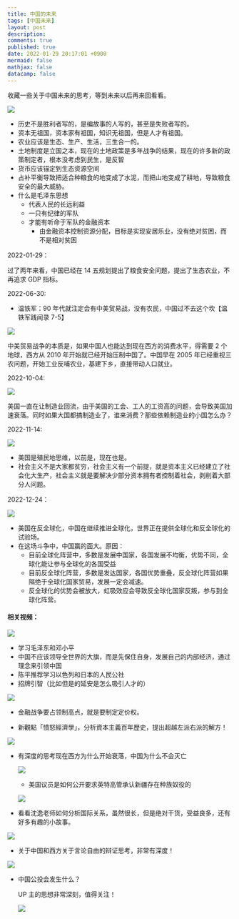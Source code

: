 ```yaml
---
title: 中国的未来
tags: [中国未来]
layout: post
description:
comments: true
published: true
date: 2022-01-29 20:17:01 +0900
mermaid: false
mathjax: false
datacamp: false
---
```


收藏一些关于中国未来的思考，等到未来以后再来回看看。

[![](https://img.youtube.com/vi/c-YjIq7yDk0/0.jpg)](https://www.youtube.com/watch?v=c-YjIq7yDk0)

- 历史不是胜利者写的，是编故事的人写的，甚至是失败者写的。
- 资本无祖国，资本家有祖国，知识无祖国，但是人才有祖国。
- 农业应该是生态、生产、生活，三生合一的。
- 土地制度是立国之本，现在的土地政策是多年战争的结果，现在的许多新的政策制定者，根本没考虑到民生，是反智
- 货币应该锚定到生态资源空间
- 占补平衡导致把适合种粮食的地变成了水泥，而把山地变成了耕地，导致粮食安全的最大威胁。
- 什么是毛泽东思想
  - 代表人民的长远利益
  - 一只有纪律的军队
  - 才能有听命于军队的金融资本
    - 由金融资本控制资源分配，目标是实现安居乐业，没有绝对贫困，而不是相对贫困

2022-01-29：

过了两年来看，中国已经在 14 五规划提出了粮食安全问题，提出了生态农业，不再追求 GDP 指标。

2022-06-30:

- 温铁军：90 年代就注定会有中美贸易战，没有农民，中国过不去这个坎【温铁军践闻录 7-5】

[![](https://img.youtube.com/vi/Dee7I4lJ7tw/0.jpg)](https://www.youtube.com/watch?v=Dee7I4lJ7tw)

中美贸易战争的本质是，如果中国人也能达到现在西方的消费水平，得需要 2 个地球，西方从 2010 年开始就已经开始压制中国了。中国早在 2005 年已经重视三农问题，开始工业反哺农业，基建下乡，直接带动人口就业。

2022-10-04:

[![](https://img.youtube.com/vi/qjHNbI3DJOM/0.jpg)](https://www.youtube.com/watch?v=qjHNbI3DJOM)

美国一直在让制造业回流，由于美国的工会、工人的工资高的问题，会导致美国加速衰落。同时如果大国都搞制造业了，谁来消费？那些依赖制造业的小国怎么办？

2022-11-14:

[![](https://img.youtube.com/vi/MvLxuJYKXaA/0.jpg)](https://www.youtube.com/watch?v=MvLxuJYKXaA)

- 美国是殖民地思维，以前是，现在也是。
- 社会主义不是大家都贫穷，社会主义有一个前提，就是资本主义已经建立了社会化大生产，社会主义就是要解决少部分资本拥有者控制着社会，剥削着大部分人问题。

2022-12-24：

[![](https://img.youtube.com/vi/GN8V0CvRxNA/0.jpg)](https://www.youtube.com/watch?v=GN8V0CvRxNA)

- 美国在反全球化，中国在继续推进全球化，世界正在提供全球化和反全球化的试验场。
- 在这场斗争中，中国赢的面大。原因：
  - 目前全球化阵营中，多数是发展中国家，各国发展不均衡，优势不同，全球化能让参与全球化的各国受益
  - 目前反全球化阵营，多数是发达国家，各国优势重叠，反全球化阵营如果隔绝于全球化国家贸易，发展一定会减速。
  - 反全球化的优势会被放大，虹吸效应会导致反全球化国家反叛，参与到全球化阵营。

#### 相关视频：

[![](https://img.youtube.com/vi/Re9cnQESi_g/0.jpg)](https://www.youtube.com/watch?v=Re9cnQESi_g)

- 学习毛泽东和邓小平
- 中国不应该领导全世界的大旗，而是先保住自身，发展自己的内部经济，通过理念来引领中国
- 陈平推荐学习以色列和日本的人民公社
- 招牌引智（比如但是的延安是怎么吸引人才的）

[![](https://img.youtube.com/vi/sEe48b2kJCY/0.jpg)](https://www.youtube.com/watch?v=sEe48b2kJCY)

- 金融战争要占领制高点，就是要制定定价权。

- 新觀點「憤怒經濟學」，分析資本主義百年歷史，提出超越左派右派的解方！

[![](https://img.youtube.com/vi/D-Q4SssM3u4/0.jpg)](https://www.youtube.com/watch?v=D-Q4SssM3u4)

- 有深度的思考现在西方为什么开始衰落，中国为什么不会灭亡

  [![](https://img.youtube.com/vi/r8NP1_w8g5c/0.jpg)](https://www.youtube.com/watch?v=r8NP1_w8g5c)

  - 美国议员是如何公开要求英特高管承认新疆存在种族奴役的

  [![](https://img.youtube.com/vi/trXX41xnZIk/0.jpg)](https://www.youtube.com/watch?v=trXX41xnZIk)

- 看看沈逸老师如何分析国际关系，虽然很长，但是绝对干货，受益良多，还有好多有趣的小故事。

[![](https://img.youtube.com/vi/XxqYo184lo0/0.jpg)](https://www.youtube.com/watch?v=XxqYo184lo0)

- 关于中国和西方关于言论自由的辩证思考，非常有深度！

[![](https://img.youtube.com/vi/lnzpg0jBxy8/0.jpg)](https://www.youtube.com/watch?v=lnzpg0jBxy8)

- 中国公投会发生什么？

  UP 主的思想非常深刻，值得关注！

  [![](https://img.youtube.com/vi/T0RpJb5NoDI/0.jpg)](https://www.youtube.com/watch?v=T0RpJb5NoDI)
